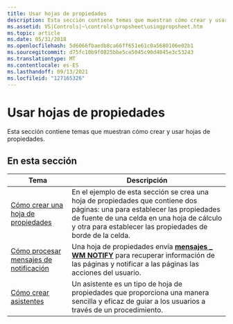 ```yaml
---
title: Usar hojas de propiedades
description: Esta sección contiene temas que muestran cómo crear y usar hojas de propiedades.
ms.assetid: VS|Controls|~\controls\propsheet\usingpropsheet.htm
ms.topic: article
ms.date: 05/31/2018
ms.openlocfilehash: 5d6066fbaedb8ca66ff651e61c0a5680106e02b1
ms.sourcegitcommit: d75fc10b9f0825bbe5ce5045c90d4045e3c53243
ms.translationtype: MT
ms.contentlocale: es-ES
ms.lasthandoff: 09/13/2021
ms.locfileid: "127165326"
---
```

# <a name="using-property-sheets"></a>Usar hojas de propiedades

Esta sección contiene temas que muestran cómo crear y usar hojas de propiedades.

## <a name="in-this-section"></a>En esta sección



| Tema                                                                                | Descripción                                                                                                                                                                                                         |
|--------------------------------------------------------------------------------------|---------------------------------------------------------------------------------------------------------------------------------------------------------------------------------------------------------------------|
| [Cómo crear una hoja de propiedades](create-a-property-sheet.md)<br/>             | En el ejemplo de esta sección se crea una hoja de propiedades que contiene dos páginas: una para establecer las propiedades de fuente de una celda en una hoja de cálculo y otra para establecer las propiedades de borde de la celda. <br/> |
| [Cómo procesar mensajes de notificación](process-notification-messages.md)<br/> | Una hoja de propiedades envía [**mensajes \_ WM NOTIFY**](wm-notify.md) para recuperar información de las páginas y notificar a las páginas las acciones del usuario. <br/>                                                         |
| [Cómo crear asistentes](wizards.md)<br/>                                      | Un asistente es un tipo de hoja de propiedades que proporciona una manera sencilla y eficaz de guiar a los usuarios a través de un procedimiento. <br/>                                                                                        |



 

 

 





